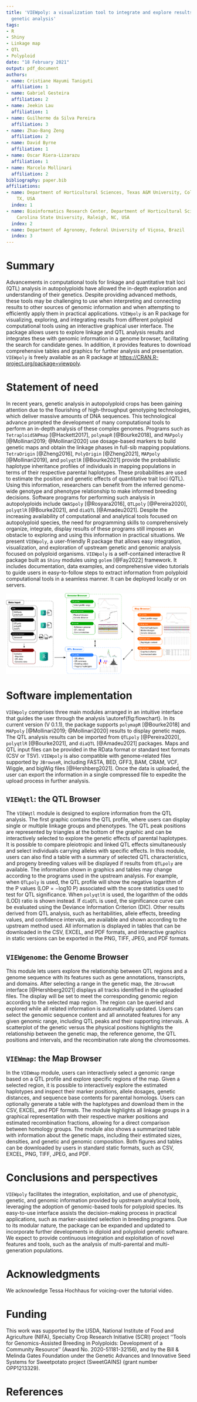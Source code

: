 ```yaml
---
title: 'VIEWpoly: a visualization tool to integrate and explore results of polyploid
  genetic analysis'
tags:
- R
- Shiny
- Linkage map
- QTL
- Polyploid
date: "18 February 2021"
output: pdf_document
authors:
- name: Cristiane Hayumi Taniguti
  affiliation: 1
- name: Gabriel Gesteira
  affiliation: 2
- name: Jeekin Lau
  affiliation: 1
- name: Guilherme da Silva Pereira
  affiliation: 3
- name: Zhao-Bang Zeng
  affiliation: 2
- name: David Byrne
  affiliation: 1
- name: Oscar Riera-Lizarazu
  affiliation: 1
- name: Marcelo Mollinari
  affiliation: 2
bibliography: paper.bib
affiliations:
- name: Department of Horticultural Sciences, Texas A&M University, College Station,
    TX, USA
  index: 1
- name: Bioinformatics Research Center, Department of Horticultural Sciences, North
    Carolina State University, Raleigh, NC, USA
  index: 2
- name: Department of Agronomy, Federal University of Viçosa, Brazil
  index: 3
---
```


# Summary

Advancements in computational tools for linkage and quantitative trait loci (QTL) analysis in autopolyploids have allowed the in-depth exploration and understanding of their genetics. Despite providing advanced methods, these tools may be challenging to use when interpreting and connecting results to other sources of genomic information and when attempting to efficiently apply them in practical applications. `VIEWpoly` is an R package for visualizing, exploring, and integrating results from different polyploid computational tools using an interactive graphical user interface. The package allows users to explore linkage and QTL analysis results and integrates these with genomic information in a genome browser, facilitating the search for candidate genes. In addition, it provides features to download comprehensive tables and graphics for further analysis and presentation. `VIEWpoly` is freely available as an R package at https://CRAN.R-project.org/package=viewpoly. 

# Statement of need

In recent years, genetic analysis in autopolyploid crops has been gaining attention due to the flourishing of high-throughput genotyping technologies, which deliver massive amounts of DNA sequences. This technological advance prompted the development of many computational tools to perform an in-depth analysis of these complex genomes. Programs such as `TetraploidSNPmap` [@Hackett2017], `polymapR` [@Bourke2018], and `MAPpoly` [@Mollinari2019; @Mollinari2020] use dosage-based markers to build genetic maps and obtain the linkage phases in full-sib mapping populations. `TetraOrigin` [@Zheng2016], `PolyOrigin` [@Zheng2021], `MAPpoly` [@Mollinari2019], and `polyqtlR` [@Bourke2021] provide the probabilistic haplotype inheritance profiles of individuals in mapping populations in terms of their respective parental haplotypes. These probabilities are used to estimate the position and genetic effects of quantitative trait loci (QTL). Using this information, researchers can benefit from the inferred genome-wide genotype and phenotype relationship to make informed breeding decisions. Software programs for performing such analysis in autopolyploids include `GWASpoly` [@Rosyara2016], `QTLpoly` [@Pereira2020], `polyqtlR` [@Bourke2021], and `diaQTL` [@Amadeu2021]. Despite the increasing availability of computational and analytical tools focused on autopolyploid species, the need for programming skills to comprehensively organize, integrate, display results of these programs still imposes an obstacle to exploring and using this information in practical situations. We present `VIEWpoly`, a user-friendly R package that allows easy integration, visualization, and exploration of upstream genetic and genomic analysis focused on polyploid organisms. `VIEWpoly` is a self-contained interactive R package built as `Shiny` modules using `golem` [@Fay2022] framework. It includes documentation, data examples, and comprehensive video tutorials to guide users in easy-to-follow steps to extract information from polyploid computational tools in a seamless manner. It can be deployed locally or on servers.

![`VIEWpoly` conceptual flowchart highlighting the inputs and the three modules available: `VIEWqtl`, `VIEWgenome`, and `VIEWmap`.\label{fig:flowchart}](viewpoly-flowchart.png)

# Software implementation

`VIEWpoly` comprises three main modules arranged in an intuitive interface that guides the user through the analysis \autoref{fig:flowchart}. In its current version (V 0.1.1), the package supports `polymapR` [@Bourke2018] and `MAPpoly` [@Mollinari2019; @Mollinari2020] results to display genetic maps. The QTL analysis results can be imported from `QTLpoly` [@Pereira2020], `polyqtlR` [@Bourke2021], and `diaQTL` [@Amadeu2021] packages. Maps and QTL input files can be provided in the RData format or standard text formats (CSV or TSV). `VIEWpoly` is also compatible with genome-related files supported by `JBrowseR`, including FASTA, BED, GFF3, BAM, CRAM, VCF, Wiggle, and bigWig files [@Hershberg2021]. Once the data is uploaded, the user can export the information in a single compressed file to expedite the upload process in further analysis.

## `VIEWqtl`: the QTL Browser

The `VIEWqtl` module is designed to explore information from the QTL analysis. The first graphic contains the QTL profile, where users can display single or multiple linkage groups and phenotypes. The QTL peak positions are represented by triangles at the bottom of the graphic and can be interactively selected to explore the genetic effects of parental haplotypes. It is possible to compare pleiotropic and linked QTL effects simultaneously and select individuals carrying alleles with specific effects. In this module, users can also find a table with a summary of selected QTL characteristics, and progeny breeding values will be displayed if results from `QTLpoly` are available.
The information shown in graphics and tables may change according to the programs used in the upstream analysis. For example, when `QTLpoly` is used, the QTL profile will show the negative logarithm of the P values (LOP = −log10 P) associated with the score statistics used to test for QTL significance. When `polyqtlR` is used, the logarithm of the odds (LOD) ratio is shown instead. If `diaQTL` is used, the significance curve can be evaluated using the Deviance Information Criterion (DIC). Other results derived from QTL analysis, such as heritabilities, allele effects, breeding values, and confidence intervals, are available and shown according to the upstream method used. All information is displayed in tables that can be downloaded in the CSV, EXCEL, and PDF formats, and interactive graphics in static versions can be exported in the PNG, TIFF, JPEG, and PDF formats.

## `VIEWgenome`: the Genome Browser

This module lets users explore the relationship between QTL regions and a genome sequence with its features such as gene annotations, transcripts, and domains. After selecting a range in the genetic map, the `JBrowseR` interface [@Hershberg2021] displays all tracks identified in the uploaded files. The display will be set to meet the corresponding genomic region according to the selected map region. The region can be queried and explored while all related information is automatically updated. Users can select the genomic sequence content and all annotated features for any given genomic range, including QTL peaks and their supporting intervals. A scatterplot of the genetic versus the physical positions highlights the relationship between the genetic map, the reference genome, the QTL positions and intervals, and the recombination rate along the chromosomes.

## `VIEWmap`: the Map Browser

In the `VIEWmap` module, users can interactively select a genomic range based on a QTL profile and explore specific regions of the map. Given a selected region, it is possible to interactively explore the estimated haplotypes and inspect their marker positions, allele dosages, genetic distances, and sequence base contents for parental homologs. Users can optionally generate a table with the haplotypes and download them in the CSV, EXCEL, and PDF formats. The module highlights all linkage groups in a graphical representation with their respective marker positions and estimated recombination fractions, allowing for a direct comparison between homology groups. The module also shows a summarized table with information about the genetic maps, including their estimated sizes, densities, and genetic and genomic composition. Both figures and tables can be downloaded by users in standard static formats, such as CSV, EXCEL, PNG, TIFF, JPEG, and PDF.

# Conclusions and perspectives

`VIEWpoly` facilitates the integration, exploitation, and use of phenotypic, genetic, and genomic information provided by upstream analytical tools, leveraging the adoption of genomic-based tools for polyploid species. Its easy-to-use interface assists the decision-making process in practical applications, such as marker-assisted selection in breeding programs. Due to its modular nature, the package can be expanded and updated to incorporate further developments in diploid and polyploid genetic software. We expect to provide continuous integration and exploitation of novel features and tools, such as the analysis of multi-parental and multi-generation populations.

#	Acknowledgments

We acknowledge Tessa Hochhaus for voicing-over the tutorial video.

# Funding

This work was supported by the USDA, National Institute of Food and Agriculture (NIFA), Specialty Crop Research Initiative (SCRI) project ‘‘Tools for Genomics-Assisted Breeding in Polyploids: Development of a Community Resource’’ (Award No. 2020-51181-32156), and by the Bill & Melinda Gates Foundation under the Genetic Advances and Innovative Seed Systems for Sweetpotato project (SweetGAINS) (grant number OPP1213329).

# References
